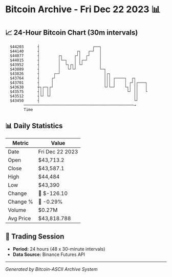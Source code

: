 # Bitcoin Archive - Fri Dec 22 2023 📊

## 📈 24-Hour Bitcoin Chart (30m intervals)

```
  $44203      ┤                       ┌──┐                     
  $44140      ┤                ┌┐   ┌─┘  │                     
  $44077      ┤        ┌┐     ┌┘│  ┌┘    │                     
  $44015      ┤        │└─┐   │ │┌─┘     │                     
  $43952      ┤        │  └┐┌┐│ └┘       │                     
  $43889      ┤        │   └┘└┘          └─┐                   
  $43826      ┤      ┌─┘                   │┌┐                 
  $43764      ┤     ┌┘                     │││ ┌────┐  ┌┐      
  $43701      ┤     │                      │││ │    │ ┌┘│┌───┐ 
  $43638      ┼┐┌─┐┌┘                      └┘└─┘    └┐│ ││   │ 
  $43575      ┤││ ││                                 └┘ ││   └ 
  $43512      ┤└┘ └┘                                    ││     
  $43450      ┤                                         └┘     
        ────────────────────────────────────────────────→
        Time
```

## 📊 Daily Statistics

| Metric | Value |
|--------|-------|
| Date | Fri Dec 22 2023 |
| Open | $43,713.2 |
| Close | $43,587.1 |
| High | $44,484 |
| Low | $43,390 |
| Change | 🔴 $-126.10 |
| Change % | 🔴 -0.29% |
| Volume | $0.27M |
| Avg Price | $43,818.788 |

## 📅 Trading Session

- **Period:** 24 hours (48 x 30-minute intervals)
- **Data Source:** Binance Futures API

---
*Generated by Bitcoin-ASCII Archive System*
